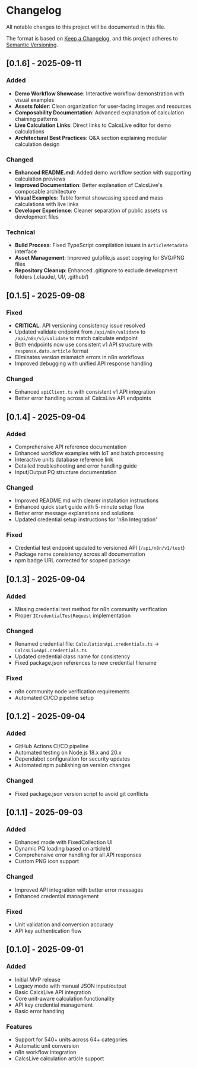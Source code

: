 # Changelog

All notable changes to this project will be documented in this file.

The format is based on [Keep a Changelog](https://keepachangelog.com/en/1.0.0/),
and this project adheres to [Semantic Versioning](https://semver.org/spec/v2.0.0.html).

## [0.1.6] - 2025-09-11

### Added
- **Demo Workflow Showcase**: Interactive workflow demonstration with visual examples
- **Assets folder**: Clean organization for user-facing images and resources
- **Composability Documentation**: Advanced explanation of calculation chaining patterns
- **Live Calculation Links**: Direct links to CalcsLive editor for demo calculations
- **Architectural Best Practices**: Q&A section explaining modular calculation design

### Changed
- **Enhanced README.md**: Added demo workflow section with supporting calculation previews
- **Improved Documentation**: Better explanation of CalcsLive's composable architecture
- **Visual Examples**: Table format showcasing speed and mass calculations with live links
- **Developer Experience**: Cleaner separation of public assets vs development files

### Technical
- **Build Process**: Fixed TypeScript compilation issues in `ArticleMetadata` interface
- **Asset Management**: Improved gulpfile.js asset copying for SVG/PNG files
- **Repository Cleanup**: Enhanced .gitignore to exclude development folders (.claude/, UI/, .github/)

## [0.1.5] - 2025-09-08

### Fixed
- **CRITICAL**: API versioning consistency issue resolved
- Updated validate endpoint from `/api/n8n/validate` to `/api/n8n/v1/validate` to match calculate endpoint
- Both endpoints now use consistent v1 API structure with `response.data.article` format
- Eliminates version mismatch errors in n8n workflows
- Improved debugging with unified API response handling

### Changed
- Enhanced `apiClient.ts` with consistent v1 API integration
- Better error handling across all CalcsLive API endpoints

## [0.1.4] - 2025-09-04

### Added
- Comprehensive API reference documentation
- Enhanced workflow examples with IoT and batch processing
- Interactive units database reference link
- Detailed troubleshooting and error handling guide
- Input/Output PQ structure documentation

### Changed
- Improved README.md with clearer installation instructions
- Enhanced quick start guide with 5-minute setup flow
- Better error message explanations and solutions
- Updated credential setup instructions for 'n8n Integration'

### Fixed
- Credential test endpoint updated to versioned API (`/api/n8n/v1/test`)
- Package name consistency across all documentation
- npm badge URL corrected for scoped package

## [0.1.3] - 2025-09-04

### Added
- Missing credential test method for n8n community verification
- Proper `ICredentialTestRequest` implementation

### Changed
- Renamed credential file: `CalculationApi.credentials.ts` → `CalcsLiveApi.credentials.ts`
- Updated credential class name for consistency
- Fixed package.json references to new credential filename

### Fixed
- n8n community node verification requirements
- Automated CI/CD pipeline setup

## [0.1.2] - 2025-09-04

### Added
- GitHub Actions CI/CD pipeline
- Automated testing on Node.js 18.x and 20.x
- Dependabot configuration for security updates
- Automated npm publishing on version changes

### Changed
- Fixed package.json version script to avoid git conflicts

## [0.1.1] - 2025-09-03

### Added
- Enhanced mode with FixedCollection UI
- Dynamic PQ loading based on articleId
- Comprehensive error handling for all API responses
- Custom PNG icon support

### Changed
- Improved API integration with better error messages
- Enhanced credential management

### Fixed
- Unit validation and conversion accuracy
- API key authentication flow

## [0.1.0] - 2025-09-01

### Added
- Initial MVP release
- Legacy mode with manual JSON input/output
- Basic CalcsLive API integration
- Core unit-aware calculation functionality
- API key credential management
- Basic error handling

### Features
- Support for 540+ units across 64+ categories
- Automatic unit conversion
- n8n workflow integration
- CalcsLive calculation article support